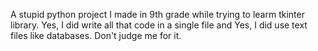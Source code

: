 A stupid python project I made in 9th grade while trying to learm tkinter library.
Yes, I did write all that code in a single file and Yes, I did use text files like databases. 
Don't judge me for it.
